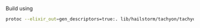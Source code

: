 Build using

```bash
protoc --elixir_out=gen_descriptors=true:. lib/hailstorm/tachyon/tachyon.proto
```
